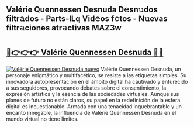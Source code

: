 ## Valérie Quennessen Desnuda D𝚎sn𝚞dos filtr𝚊dos - Parts-lLq Vid𝚎os f𝚘tos - N𝚞evas filtr𝚊ciones atr𝚊ctivas MAZ3w

# <h2><a href="http://mb6rey.tromn.icu/?c=Val%c3%a9rie+Quennessen+Desnuda">🔗👉👉👉 Valérie Quennessen Desnuda 🔗🔗</a></h2>

[![Valérie Quennessen Desnuda nuevo](https://i.imgur.com/pEAQMta.gif)](http://mb6rey.tromn.icu/?c=Val%c3%a9rie+Quennessen+Desnuda)
Valérie Quennessen Desnuda, un personaje enigmático y multifacético, se resiste a las etiquetas simples. Su innovadora autopresentación en el ámbito digital ha cautivado y enfurecido a sus seguidores, provocando debates sobre el consentimiento, la expresión artística y la esencia de las sociedades virtuales. Aunque sus planes de futuro no están claros, su papel en la redefinición de la esfera digital es incuestionable. Armada con una tenacidad inquebrantable y un encanto innegable, la influencia de Valérie Quennessen Desnuda en el mundo virtual no tiene límites.
